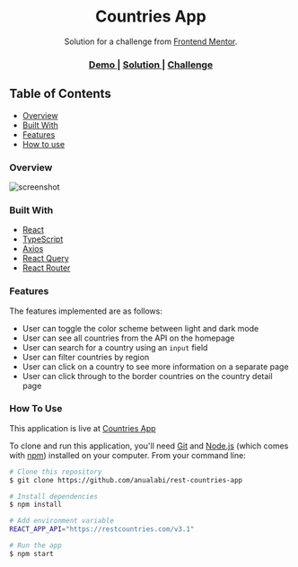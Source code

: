 <h1 align="center">Countries App</h1>

<div align="center">
   Solution for a challenge from  <a href="https://www.frontendmentor.io/" target="_blank">Frontend Mentor</a>.
</div>

<div align="center">
  <h3>
    <a href="https://restful-countries-app.netlify.app/">
      Demo
    </a>
    <span> | </span>
    <a href="https://github.com/anualabi/rest-countries-app">
      Solution
    </a>
    <span> | </span>
    <a href="https://www.frontendmentor.io/challenges/rest-countries-api-with-color-theme-switcher-5cacc469fec04111f7b848ca">
      Challenge
    </a>
  </h3>
</div>

<!-- TABLE OF CONTENTS -->

## Table of Contents

- [Overview](#overview)
- [Built With](#built-with)
- [Features](#features)
- [How to use](#how-to-use)

### Overview

![screenshot](https://user-images.githubusercontent.com/33486765/185797467-205d51f2-0e10-457a-a99f-8f33f97d585d.png)

### Built With

- [React](https://reactjs.org/)
- [TypeScript](https://www.typescriptlang.org/)
- [Axios](https://axios-http.com/docs/intro)
- [React Query](https://react-query-v3.tanstack.com/)
- [React Router](https://reactrouter.com/)

### Features

The features implemented are as follows:

- User can toggle the color scheme between light and dark mode
- User can see all countries from the API on the homepage
- User can search for a country using an `input` field
- User can filter countries by region
- User can click on a country to see more information on a separate page
- User can click through to the border countries on the country detail page

### How To Use

This application is live at [Countries App](https://restful-countries-app.netlify.app/)

To clone and run this application, you'll need [Git](https://git-scm.com) and [Node.js](https://nodejs.org/en/download/) (which comes with [npm](http://npmjs.com)) installed on your computer. From your command line:

```bash
# Clone this repository
$ git clone https://github.com/anualabi/rest-countries-app

# Install dependencies
$ npm install

# Add environment variable
REACT_APP_API="https://restcountries.com/v3.1"

# Run the app
$ npm start
```
